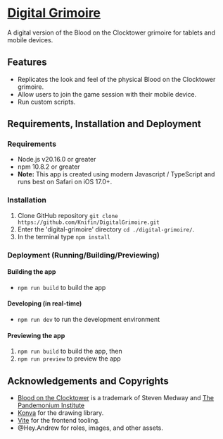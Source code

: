 ﻿# [Digital Grimoire](https://github.com/Knifin/digital-grimoire)
A digital version of the Blood on the Clocktower grimoire for tablets and mobile devices.

## Features
* Replicates the look and feel of the physical Blood on the Clocktower grimoire.
* Allow users to join the game session with their mobile device.
* Run custom scripts.

## Requirements, Installation and Deployment               

### Requirements
* Node.js v20.16.0 or greater
* npm 10.8.2 or greater
* **Note:** This app is created using modern Javascript / TypeScript and runs best on Safari on iOS 17.0+.

### Installation

1. Clone GitHub repository `git clone https://github.com/Knifin/DigitalGrimoire.git`
2. Enter the 'digital-grimoire' directory `cd ./digital-grimoire/`.
3. In the terminal type `npm install`

### Deployment (Running/Building/Previewing)

#### Building the app
* `npm run build` to build the app

#### Developing (in real-time)       
* `npm run dev` to run the development environment

#### Previewing the app
1. `npm run build` to build the app, then
2. `npm run preview` to preview the app

## Acknowledgements and Copyrights

* [Blood on the Clocktower](https://bloodontheclocktower.com/) is a trademark of Steven Medway and [The Pandemonium Institute](https://www.thepandemoniuminstitute.com/)
* [Konva](https://konvajs.org/) for the drawing library.
* [Vite](https://v2.vitejs.dev/) for the frontend tooling.
* @Hey.Andrew for roles, images, and other assets.
